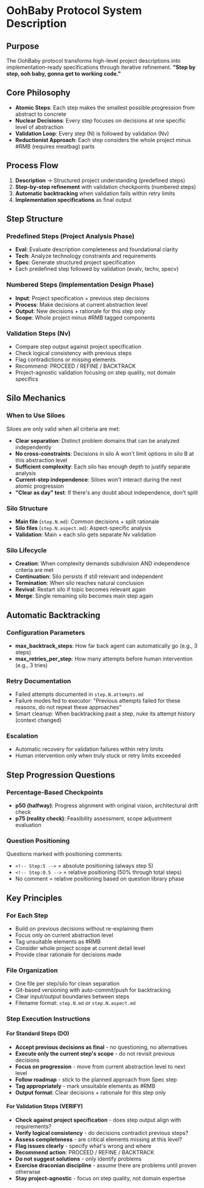# OohBaby Protocol System Description

## Purpose
The OohBaby protocol transforms high-level project descriptions into implementation-ready specifications through iterative refinement. **"Step by step, ooh baby, gonna get to working code."**

## Core Philosophy
- **Atomic Steps**: Each step makes the smallest possible progression from abstract to concrete
- **Nuclear Decisions**: Every step focuses on decisions at one specific level of abstraction
- **Validation Loop**: Every step (N) is followed by validation (Nv) 
- **Reductionist Approach**: Each step considers the whole project minus #RMB (requires meatbag) parts

## Process Flow
1. **Description** → Structured project understanding (predefined steps)
2. **Step-by-step refinement** with validation checkpoints (numbered steps)
3. **Automatic backtracking** when validation fails within retry limits
4. **Implementation specifications** as final output

## Step Structure

### Predefined Steps (Project Analysis Phase)
- **Eval**: Evaluate description completeness and foundational clarity
- **Tech**: Analyze technology constraints and requirements  
- **Spec**: Generate structured project specification
- Each predefined step followed by validation (evalv, techv, specv)

### Numbered Steps (Implementation Design Phase)
- **Input**: Project specification + previous step decisions
- **Process**: Make decisions at current abstraction level
- **Output**: New decisions + rationale for this step only
- **Scope**: Whole project minus #RMB tagged components

### Validation Steps (Nv)
- Compare step output against project specification
- Check logical consistency with previous steps
- Flag contradictions or missing elements
- Recommend: PROCEED / REFINE / BACKTRACK
- Project-agnostic validation focusing on step quality, not domain specifics

## Silo Mechanics

### When to Use Siloes
Siloes are only valid when all criteria are met:
- **Clear separation**: Distinct problem domains that can be analyzed independently
- **No cross-constraints**: Decisions in silo A won't limit options in silo B at this abstraction level
- **Sufficient complexity**: Each silo has enough depth to justify separate analysis  
- **Current-step independence**: Siloes won't interact during the next atomic progression
- **"Clear as day" test**: If there's any doubt about independence, don't split

### Silo Structure
- **Main file** (`step.N.md`): Common decisions + split rationale
- **Silo files** (`step.N.aspect.md`): Aspect-specific analysis
- **Validation**: Main + each silo gets separate Nv validation

### Silo Lifecycle
- **Creation**: When complexity demands subdivision AND independence criteria are met
- **Continuation**: Silo persists if still relevant and independent
- **Termination**: When silo reaches natural conclusion
- **Revival**: Restart silo if topic becomes relevant again
- **Merge**: Single remaining silo becomes main step again

## Automatic Backtracking

### Configuration Parameters
- **max_backtrack_steps**: How far back agent can automatically go (e.g., 3 steps)
- **max_retries_per_step**: How many attempts before human intervention (e.g., 3 tries)

### Retry Documentation
- Failed attempts documented in `step.N.attempts.md`
- Failure modes fed to executor: "Previous attempts failed for these reasons, do not repeat these approaches"
- Smart cleanup: When backtracking past a step, nuke its attempt history (context changed)

### Escalation
- Automatic recovery for validation failures within retry limits
- Human intervention only when truly stuck or retry limits exceeded

## Step Progression Questions

### Percentage-Based Checkpoints
- **p50 (halfway)**: Progress alignment with original vision, architectural drift check
- **p75 (reality check)**: Feasibility assessment, scope adjustment evaluation

### Question Positioning
Questions marked with positioning comments:
- `<!-- Step:5 -->` = absolute positioning (always step 5)
- `<!-- Step:0.5 -->` = relative positioning (50% through total steps)
- No comment = relative positioning based on question library phase

## Key Principles

### For Each Step
- Build on previous decisions without re-explaining them
- Focus only on current abstraction level
- Tag unsuitable elements as #RMB
- Consider whole project scope at current detail level
- Provide clear rationale for decisions made

### File Organization
- One file per step/silo for clean separation
- Git-based versioning with auto-commit/push for backtracking
- Clear input/output boundaries between steps
- Filename format: `step.N.md` or `step.N.aspect.md`

### Step Execution Instructions

#### For Standard Steps (DO)
- **Accept previous decisions as final** - no questioning, no alternatives
- **Execute only the current step's scope** - do not revisit previous decisions
- **Focus on progression** - move from current abstraction level to next level
- **Follow roadmap** - stick to the planned approach from Spec step
- **Tag appropriately** - mark unsuitable elements as #RMB
- **Output format**: Clear decisions + rationale for this step only

#### For Validation Steps (VERIFY)
- **Check against project specification** - does step output align with requirements?
- **Verify logical consistency** - do decisions contradict previous steps?
- **Assess completeness** - are critical elements missing at this level?
- **Flag issues clearly** - specify what's wrong and where
- **Recommend action**: PROCEED / REFINE / BACKTRACK
- **Do not suggest solutions** - only identify problems
- **Exercise draconian discipline** - assume there are problems until proven otherwise
- **Stay project-agnostic** - focus on step quality, not domain expertise